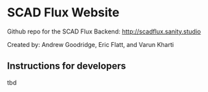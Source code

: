 # SCAD Flux Website

Github repo for the SCAD Flux
Backend: http://scadflux.sanity.studio

Created by: Andrew Goodridge, Eric Flatt, and Varun Kharti

## Instructions for developers

tbd
